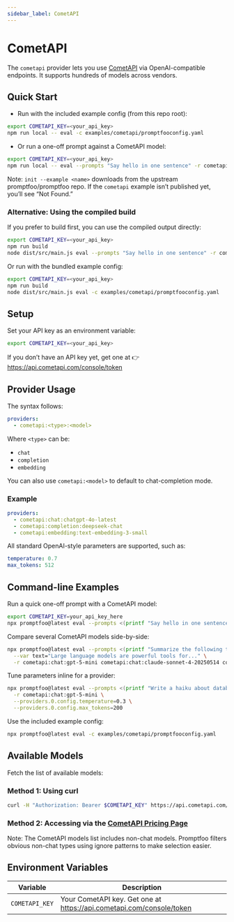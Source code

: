 ```yaml
---
sidebar_label: CometAPI
---
```


# CometAPI

The `cometapi` provider lets you use [CometAPI](https://www.cometapi.com/?utm_source=promptfoo&utm_campaign=integration&utm_medium=integration&utm_content=integration) via OpenAI-compatible endpoints. It supports hundreds of models across vendors.

## Quick Start

- Run with the included example config (from this repo root):

```bash
export COMETAPI_KEY=<your_api_key>
npm run local -- eval -c examples/cometapi/promptfooconfig.yaml
```

- Or run a one-off prompt against a CometAPI model:

```bash
export COMETAPI_KEY=<your_api_key>
npm run local -- eval --prompts "Say hello in one sentence" -r cometapi:chat:gpt-5-mini
```

Note: `init --example <name>` downloads from the upstream promptfoo/promptfoo repo. If the `cometapi` example isn’t published yet, you’ll see “Not Found.”

### Alternative: Using the compiled build

If you prefer to build first, you can use the compiled output directly:

```bash
export COMETAPI_KEY=<your_api_key>
npm run build
node dist/src/main.js eval --prompts "Say hello in one sentence" -r cometapi:chat:chatgpt-4o-latest
```

Or run with the bundled example config:

```bash
export COMETAPI_KEY=<your_api_key>
npm run build
node dist/src/main.js eval -c examples/cometapi/promptfooconfig.yaml
```

## Setup

Set your API key as an environment variable:

```bash
export COMETAPI_KEY=<your_api_key>
```

If you don’t have an API key yet, get one at 👉 https://api.cometapi.com/console/token

## Provider Usage

The syntax follows:

```yaml
providers:
  - cometapi:<type>:<model>
```

Where `<type>` can be:

- `chat`
- `completion`
- `embedding`

You can also use `cometapi:<model>` to default to chat-completion mode.

### Example

```yaml
providers:
  - cometapi:chat:chatgpt-4o-latest
  - cometapi:completion:deepseek-chat
  - cometapi:embedding:text-embedding-3-small
```

All standard OpenAI-style parameters are supported, such as:

```yaml
temperature: 0.7
max_tokens: 512
```

## Command-line Examples

Run a quick one-off prompt with a CometAPI model:

```bash
export COMETAPI_KEY=your_api_key_here
npx promptfoo@latest eval --prompts <(printf "Say hello in one sentence\n") -r cometapi:chat:chatgpt-4o-latest
```

Compare several CometAPI models side-by-side:

```bash
npx promptfoo@latest eval --prompts <(printf "Summarize the following text: {{text}}\n") \
  --var text="Large language models are powerful tools for..." \
  -r cometapi:chat:gpt-5-mini cometapi:chat:claude-sonnet-4-20250514 cometapi:chat:gemini-2.5-flash
```

Tune parameters inline for a provider:

```bash
npx promptfoo@latest eval --prompts <(printf "Write a haiku about databases\n") \
  -r cometapi:chat:gpt-5-mini \
  --providers.0.config.temperature=0.3 \
  --providers.0.config.max_tokens=200
```

Use the included example config:

```bash
npx promptfoo@latest eval -c examples/cometapi/promptfooconfig.yaml
```

## Available Models

Fetch the list of available models:

### Method 1: Using curl

```bash
curl -H "Authorization: Bearer $COMETAPI_KEY" https://api.cometapi.com/v1/models
```

### Method 2: Accessing via the [CometAPI Pricing Page](https://api.cometapi.com/pricing)

Note: The CometAPI models list includes non-chat models. Promptfoo filters obvious non-chat types using ignore patterns to make selection easier.

## Environment Variables

| Variable       | Description                                                          |
| -------------- | -------------------------------------------------------------------- |
| `COMETAPI_KEY` | Your CometAPI key. Get one at https://api.cometapi.com/console/token |
